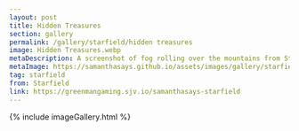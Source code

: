 ```yaml
---
layout: post
title: Hidden Treasures
section: gallery
permalink: /gallery/starfield/hidden treasures
image: Hidden Treasures.webp
metaDescription: A screenshot of fog rolling over the mountains from Starfield, taken by Samantha Says.
metaImage: https://samanthasays.github.io/assets/images/gallery/starfield/Hidden Treasures.webp
tag: starfield
from: Starfield
link: https://greenmangaming.sjv.io/samanthasays-starfield
---
```

{% include imageGallery.html %}